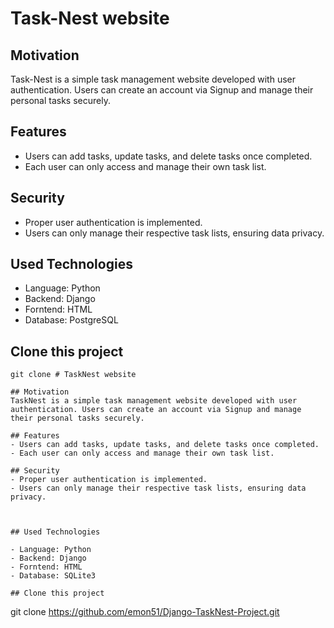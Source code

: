 # Task-Nest website

## Motivation
 Task-Nest is a simple task management website developed with user authentication. Users can create an account via Signup and manage their personal tasks securely.
 
## Features
- Users can add tasks, update tasks, and delete tasks once completed.
- Each user can only access and manage their own task list.

## Security
  - Proper user authentication is implemented.
  - Users can only manage their respective task lists, ensuring data privacy.



## Used Technologies

- Language: Python
- Backend: Django
- Forntend: HTML
- Database: PostgreSQL

## Clone this project
   ```
   git clone # TaskNest website

## Motivation
 TaskNest is a simple task management website developed with user authentication. Users can create an account via Signup and manage their personal tasks securely.
 
## Features
- Users can add tasks, update tasks, and delete tasks once completed.
- Each user can only access and manage their own task list.

## Security
  - Proper user authentication is implemented.
  - Users can only manage their respective task lists, ensuring data privacy.



## Used Technologies

- Language: Python
- Backend: Django
- Forntend: HTML
- Database: SQLite3

## Clone this project
   ```
   git clone https://github.com/emon51/Django-TaskNest-Project.git
   ```


   ```

